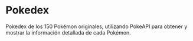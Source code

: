 # Pokedex
Pokedex de los 150 Pokémon originales, utilizando PokeAPI para obtener y mostrar la información detallada de cada Pokémon.

